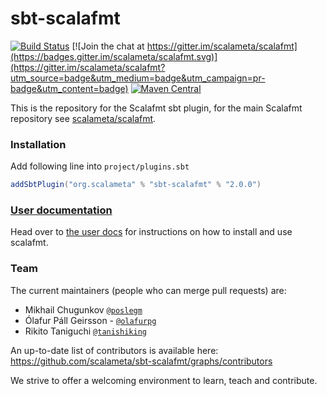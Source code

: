 # sbt-scalafmt
[![Build Status](https://travis-ci.org/scalameta/sbt-scalafmt.svg?branch=master)](https://travis-ci.org/scalameta/sbt-scalafmt)
[![Join the chat at https://gitter.im/scalameta/scalafmt](https://badges.gitter.im/scalameta/scalafmt.svg)](https://gitter.im/scalameta/scalafmt?utm_source=badge&utm_medium=badge&utm_campaign=pr-badge&utm_content=badge)
[![Maven Central](https://maven-badges.herokuapp.com/maven-central/org.scalameta/sbt-scalafmt/badge.svg?kill_cache=1)](https://search.maven.org/artifact/org.scalameta/sbt-scalafmt/)

This is the repository for the Scalafmt sbt plugin, for the main Scalafmt
repository see [scalameta/scalafmt](https://github.com/scalameta/scalafmt/).

### Installation

Add following line into `project/plugins.sbt`
```sbt
addSbtPlugin("org.scalameta" % "sbt-scalafmt" % "2.0.0")
```

### [User documentation](https://scalameta.org/scalafmt/)
Head over to [the user docs](https://scalameta.org/scalafmt/docs/installation.html#sbt) for instructions on how to install and use scalafmt.

### Team
The current maintainers (people who can merge pull requests) are:

* Mikhail Chugunkov [`@poslegm`](https://github.com/poslegm)
* Ólafur Páll Geirsson - [`@olafurpg`](https://github.com/olafurpg)
* Rikito Taniguchi [`@tanishiking`](https://github.com/tanishiking)

An up-to-date list of contributors is available here: https://github.com/scalameta/sbt-scalafmt/graphs/contributors

We strive to offer a welcoming environment to learn, teach and contribute.

